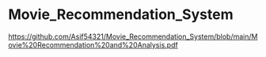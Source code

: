 # Movie_Recommendation_System
https://github.com/Asif54321/Movie_Recommendation_System/blob/main/Movie%20Recommendation%20and%20Analysis.pdf
